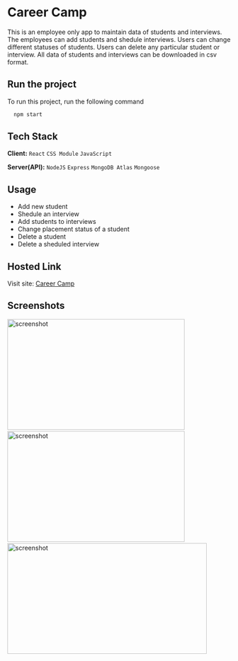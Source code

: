 # Career Camp

This is an employee only app to maintain data of students and interviews. The employees can add students and shedule interviews. Users can change different statuses of students. Users can delete any particular student or interview. All data of students and interviews can be downloaded in csv format.

## Run the project

To run this project, run the following command

```bash
  npm start
```
## Tech Stack

**Client:** `React` `CSS Module` `JavaScript`

**Server(API):** `NodeJS` `Express` `MongoDB Atlas` `Mongoose`

## Usage

- Add new student
- Shedule an interview
- Add students to interviews
- Change placement status of a student
- Delete a student
- Delete a sheduled interview

## Hosted Link

Visit site: [Career Camp](https://foodie-7cb378.netlify.app)

## Screenshots

<img src="https://user-images.githubusercontent.com/114740896/209808026-8107e023-4790-40cd-9ba4-e0650a310447.png" alt="screenshot" height="250" width="400">&ensp;<img src="https://user-images.githubusercontent.com/114740896/209808012-870f115d-11dc-460d-a956-d386238c28ca.png" alt="screenshot" height="250" width="400">&ensp;<img src="https://user-images.githubusercontent.com/114740896/209808022-5cf7f062-a023-46bf-b74a-50c6deaf2445.png" alt="screenshot" height="250" width="450">
